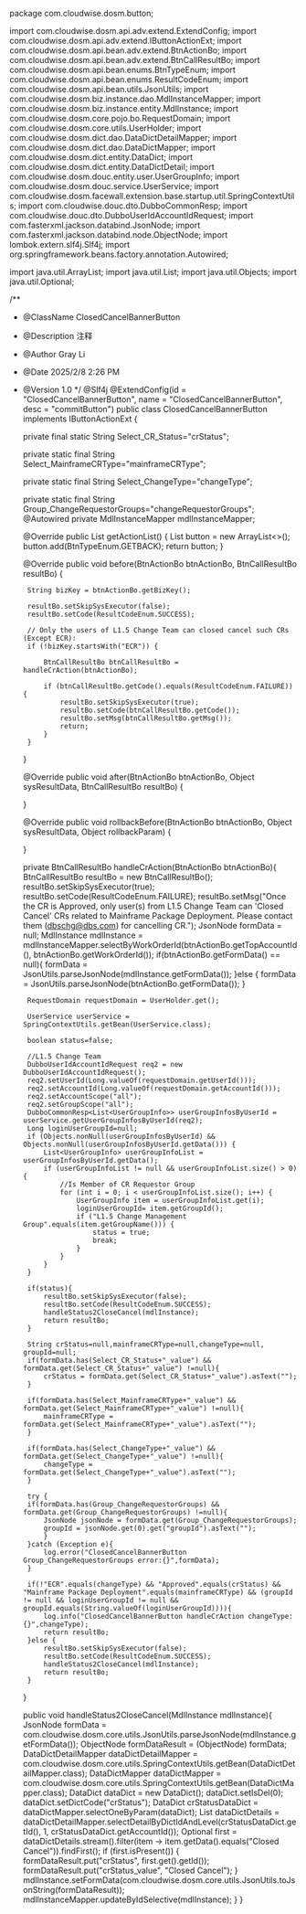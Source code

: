 package com.cloudwise.dosm.button;

import com.cloudwise.dosm.api.adv.extend.ExtendConfig;
import com.cloudwise.dosm.api.adv.extend.IButtonActionExt;
import com.cloudwise.dosm.api.bean.adv.extend.BtnActionBo;
import com.cloudwise.dosm.api.bean.adv.extend.BtnCallResultBo;
import com.cloudwise.dosm.api.bean.enums.BtnTypeEnum;
import com.cloudwise.dosm.api.bean.enums.ResultCodeEnum;
import com.cloudwise.dosm.api.bean.utils.JsonUtils;
import com.cloudwise.dosm.biz.instance.dao.MdlInstanceMapper;
import com.cloudwise.dosm.biz.instance.entity.MdlInstance;
import com.cloudwise.dosm.core.pojo.bo.RequestDomain;
import com.cloudwise.dosm.core.utils.UserHolder;
import com.cloudwise.dosm.dict.dao.DataDictDetailMapper;
import com.cloudwise.dosm.dict.dao.DataDictMapper;
import com.cloudwise.dosm.dict.entity.DataDict;
import com.cloudwise.dosm.dict.entity.DataDictDetail;
import com.cloudwise.dosm.douc.entity.user.UserGroupInfo;
import com.cloudwise.dosm.douc.service.UserService;
import com.cloudwise.dosm.facewall.extension.base.startup.util.SpringContextUtils;
import com.cloudwise.douc.dto.DubboCommonResp;
import com.cloudwise.douc.dto.DubboUserIdAccountIdRequest;
import com.fasterxml.jackson.databind.JsonNode;
import com.fasterxml.jackson.databind.node.ObjectNode;
import lombok.extern.slf4j.Slf4j;
import org.springframework.beans.factory.annotation.Autowired;

import java.util.ArrayList;
import java.util.List;
import java.util.Objects;
import java.util.Optional;

/**
 * @ClassName ClosedCancelBannerButton
 * @Description 注释
 * @Author Gray Li
 * @Date 2025/2/8 2:26 PM
 * @Version 1.0
 */
@Slf4j
@ExtendConfig(id = "ClosedCancelBannerButton", name = "ClosedCancelBannerButton", desc = "commitButton")
public class ClosedCancelBannerButton implements IButtonActionExt {

    private final static String Select_CR_Status="crStatus";

    private static final String Select_MainframeCRType="mainframeCRType";

    private static final String Select_ChangeType="changeType";

    private static final String Group_ChangeRequestorGroups="changeRequestorGroups";
    @Autowired
    private MdlInstanceMapper mdlInstanceMapper;

    @Override
    public List<BtnTypeEnum> getActionList() {
        List<BtnTypeEnum> button = new ArrayList<>();
        button.add(BtnTypeEnum.GETBACK);
        return button;
    }

    @Override
    public void before(BtnActionBo btnActionBo, BtnCallResultBo resultBo) {

        String bizKey = btnActionBo.getBizKey();

        resultBo.setSkipSysExecutor(false);
        resultBo.setCode(ResultCodeEnum.SUCCESS);

        // Only the users of L1.5 Change Team can closed cancel such CRs (Except ECR):
        if (!bizKey.startsWith("ECR")) {

            BtnCallResultBo btnCallResultBo =  handleCrAction(btnActionBo);

            if (btnCallResultBo.getCode().equals(ResultCodeEnum.FAILURE)) {
                resultBo.setSkipSysExecutor(true);
                resultBo.setCode(btnCallResultBo.getCode());
                resultBo.setMsg(btnCallResultBo.getMsg());
                return;
            }
        }
    }


    @Override
    public void after(BtnActionBo btnActionBo, Object sysResultData, BtnCallResultBo resultBo) {

    }

    @Override
    public void rollbackBefore(BtnActionBo btnActionBo, Object sysResultData, Object rollbackParam) {

    }

    private BtnCallResultBo handleCrAction(BtnActionBo btnActionBo){
        BtnCallResultBo resultBo = new BtnCallResultBo();
        resultBo.setSkipSysExecutor(true);
        resultBo.setCode(ResultCodeEnum.FAILURE);
        resultBo.setMsg("Once the CR is Approved, only user(s) from L1.5 Change Team can 'Closed Cancel' CRs related to Mainframe Package Deployment. Please contact them (dbschg@dbs.com) for cancelling CR.");
        JsonNode formData = null;
        MdlInstance mdlInstance = mdlInstanceMapper.selectByWorkOrderId(btnActionBo.getTopAccountId(), btnActionBo.getWorkOrderId());
        if(btnActionBo.getFormData() == null){
            formData = JsonUtils.parseJsonNode(mdlInstance.getFormData());
        }else {
            formData = JsonUtils.parseJsonNode(btnActionBo.getFormData());
        }


        RequestDomain requestDomain = UserHolder.get();

        UserService userService = SpringContextUtils.getBean(UserService.class);

        boolean status=false;

        //L1.5 Change Team
        DubboUserIdAccountIdRequest req2 = new DubboUserIdAccountIdRequest();
        req2.setUserId(Long.valueOf(requestDomain.getUserId()));
        req2.setAccountId(Long.valueOf(requestDomain.getAccountId()));
        req2.setAccountScope("all");
        req2.setGroupScope("all");
        DubboCommonResp<List<UserGroupInfo>> userGroupInfosByUserId = userService.getUserGroupInfosByUserId(req2);
        Long loginUserGroupId=null;
        if (Objects.nonNull(userGroupInfosByUserId) && Objects.nonNull(userGroupInfosByUserId.getData())) {
            List<UserGroupInfo> userGroupInfoList = userGroupInfosByUserId.getData();
            if (userGroupInfoList != null && userGroupInfoList.size() > 0) {
                //Is Member of CR Requestor Group
                for (int i = 0; i < userGroupInfoList.size(); i++) {
                    UserGroupInfo item = userGroupInfoList.get(i);
                    loginUserGroupId= item.getGroupId();
                    if ("L1.5 Change Management Group".equals(item.getGroupName())) {
                        status = true;
                        break;
                    }
                }
            }
        }

        if(status){
            resultBo.setSkipSysExecutor(false);
            resultBo.setCode(ResultCodeEnum.SUCCESS);
            handleStatus2CloseCancel(mdlInstance);
            return resultBo;
        }

        String crStatus=null,mainframeCRType=null,changeType=null, groupId=null;
        if(formData.has(Select_CR_Status+"_value") && formData.get(Select_CR_Status+"_value") !=null){
            crStatus = formData.get(Select_CR_Status+"_value").asText("");
        }

        if(formData.has(Select_MainframeCRType+"_value") && formData.get(Select_MainframeCRType+"_value") !=null){
            mainframeCRType = formData.get(Select_MainframeCRType+"_value").asText("");
        }

        if(formData.has(Select_ChangeType+"_value") && formData.get(Select_ChangeType+"_value") !=null){
            changeType = formData.get(Select_ChangeType+"_value").asText("");
        }

        try {
        if(formData.has(Group_ChangeRequestorGroups) && formData.get(Group_ChangeRequestorGroups) !=null){
            JsonNode jsonNode = formData.get(Group_ChangeRequestorGroups);
            groupId = jsonNode.get(0).get("groupId").asText("");
            }
        }catch (Exception e){
            log.error("ClosedCancelBannerButton Group_ChangeRequestorGroups error:{}",formData);
        }

        if(!"ECR".equals(changeType) && "Approved".equals(crStatus) && "Mainframe Package Deployment".equals(mainframeCRType) && (groupId != null && loginUserGroupId != null && groupId.equals(String.valueOf(loginUserGroupId)))){
            log.info("ClosedCancelBannerButton handleCrAction changeType:{}",changeType);
            return resultBo;
        }else {
            resultBo.setSkipSysExecutor(false);
            resultBo.setCode(ResultCodeEnum.SUCCESS);
            handleStatus2CloseCancel(mdlInstance);
            return resultBo;
        }
    }

    public void handleStatus2CloseCancel(MdlInstance mdlInstance){
        JsonNode formData = com.cloudwise.dosm.core.utils.JsonUtils.parseJsonNode(mdlInstance.getFormData());
        ObjectNode formDataResult = (ObjectNode) formData;
        DataDictDetailMapper dataDictDetailMapper = com.cloudwise.dosm.core.utils.SpringContextUtils.getBean(DataDictDetailMapper.class);
        DataDictMapper dataDictMapper = com.cloudwise.dosm.core.utils.SpringContextUtils.getBean(DataDictMapper.class);
        DataDict dataDict = new DataDict();
        dataDict.setIsDel(0);
        dataDict.setDictCode("crStatus");
        DataDict crStatusDataDict = dataDictMapper.selectOneByParam(dataDict);
        List<DataDictDetail> dataDictDetails = dataDictDetailMapper.selectDetailByDictIdAndLevel(crStatusDataDict.getId(), 1, crStatusDataDict.getAccountId());
        Optional<DataDictDetail> first = dataDictDetails.stream().filter(item -> item.getData().equals("Closed Cancel")).findFirst();
        if (first.isPresent()) {
            formDataResult.put("crStatus", first.get().getId());
            formDataResult.put("crStatus_value", "Closed Cancel");
        }
        mdlInstance.setFormData(com.cloudwise.dosm.core.utils.JsonUtils.toJsonString(formDataResult));
        mdlInstanceMapper.updateByIdSelective(mdlInstance);
    }
}
